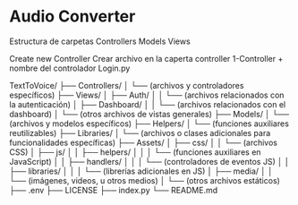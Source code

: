# Audio Converter

Estructura de carpetas
Controllers
Models
Views

Create new Controller
Crear archivo en la caperta controller
1-Controller + nombre del controlador Login.py

TextToVoice/
├── Controllers/
│   └── (archivos y controladores específicos)
├── Views/
│   ├── Auth/
│   │   └── (archivos relacionados con la autenticación)
│   ├── Dashboard/
│   │   └── (archivos relacionados con el dashboard)
│   └── (otros archivos de vistas generales)
├── Models/
│   └── (archivos y modelos específicos)
├── Helpers/
│   └── (funciones auxiliares reutilizables)
├── Libraries/
│   └── (archivos o clases adicionales para funcionalidades específicas)
├── Assets/
│   ├── css/
│   │   └── (archivos CSS)
│   ├── js/
│   │   ├── helpers/
│   │   │   └── (funciones auxiliares en JavaScript)
│   │   ├── handlers/
│   │   │   └── (controladores de eventos JS)
│   │   ├── libraries/
│   │   │   └── (librerías adicionales en JS)
│   ├── media/
│   │   └── (imágenes, videos, u otros medios)
│   └── (otros archivos estáticos)
├── .env
├── LICENSE
├── index.py
└── README.md

